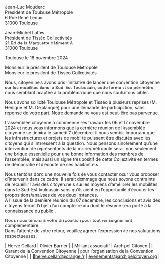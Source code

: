 Jean-Luc Moudenc  
Président de Toulouse Métropole  
6 Rue René Leduc  
31000 Toulouse

Jean-Michel Lattes  
Président de Tisséo Collectivités  
21 Bd de la Marquette bâtiment A  
31000 Toulouse

Toulouse le 18 novembre 2024

Monsieur le président de Toulouse Métropole  
Monsieur le président de Tisséo Collectivités

Nous, citoyen.ne.s avons pris l’initiative de lancer une convention citoyenne sur les mobilités dans le Sud-Est Toulousain, cette forme et ce périmètre nous semblant adaptée à la problématique que nous souhaitons cibler.

Nous avons sollicité Toulouse Métropole et Tisséo à plusieurs reprises (M. Henique et M. Delplanque) pour une demande de participation, sans réponse de votre part. Notre demande ne vous est peut-être pas parvenue.

L’assemblée citoyenne a commencé ses travaux les 06 et 17 novembre 2024 et nous vous informons que la dernière réunion de l’assemblée citoyenne se tiendra le samedi 7 décembre. Il nous semble important que les infrastructures et projets de mobilité puissent être discutés avec les citoyens qui s’intéressent à la question. Nous pensons sincèrement qu’une intervention de représentants de la mairie/métropole serait non seulement  une brique essentielle pour une bonne information des membres de l’assemblée, mais aussi un signe très positif de cette Collectivité  en termes de démocratie et d’écoute de ses habitant.e.s. 

Nous tentons donc une nouvelle fois de vous contacter pour vous proposer d’intervenir dans ce cadre. Il serait dommage que nous soyons contraints de recueillir l’avis des citoyen.ne.s sur les moyens d’améliorer les mobilités dans le Sud-Est toulousain sans qu’ils aient eu l’opportunité d’écouter les propositions/analyses de vos deux instances.   
A l’issue de la dernière réunion du 07 décembre, les conclusions et avis des citoyens feront l’objet d’un compte-rendu dont le résumé sera porté à la connaissance du public .

Nous nous tenons à votre disposition pour tout renseignement complémentaire.  
Dans l’attente de votre retour, veuillez agréer l’expression de nos salutations respectueuses.

| Hervé Cellard  | Olivier Barrier  |
| Militant associatif | Archipel Citoyen |
| Garant de la Convention Citoyenne | pour l’organisation de la Convention Citoyenne |
| herve.cellard@orange.fr | evenements@archipelcitoyen.org |
